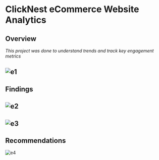 #  ClickNest eCommerce Website Analytics
## Overview

*This project was done to understand trends and track key engagement metrics*

![e1](https://github.com/user-attachments/assets/a6dfc840-5639-4bdf-8a29-169d7d5c1b34)
---
## Findings
![e2](https://github.com/user-attachments/assets/308d0b73-5c81-4b0f-a5e6-d8a963f7f3a8)
---
![e3](https://github.com/user-attachments/assets/256d61c6-7328-475e-9109-31c9851a8e9e)
---
## Recommendations
![e4](https://github.com/user-attachments/assets/e8d6372e-201a-4f1b-b6df-5b9423940211)

